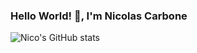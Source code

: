 ### Hello World! 👋, I'm Nicolas Carbone

![Nico's GitHub stats](https://github-readme-stats.vercel.app/api?username=nico671&show_icons=true&theme=synthwave)

<!--
**nico671/nico671** is a ✨ _special_ ✨ repository because its `README.md` (this file) appears on your GitHub profile.

Here are some ideas to get you started:

- 🔭 I’m currently working on ...
- 🌱 I’m currently learning ...
- 👯 I’m looking to collaborate on ...
- 🤔 I’m looking for help with ...
- 💬 Ask me about ...
- 📫 How to reach me: ...
- 😄 Pronouns: ...
- ⚡ Fun fact: ...
-->
